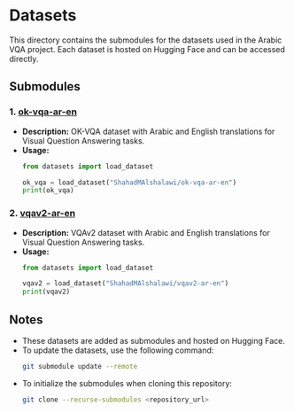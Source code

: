 # Datasets

This directory contains the submodules for the datasets used in the Arabic VQA project. Each dataset is hosted on Hugging Face and can be accessed directly.

## Submodules

### 1. [ok-vqa-ar-en](https://huggingface.co/datasets/ShahadMAlshalawi/ok-vqa-ar-en)
- **Description:** OK-VQA dataset with Arabic and English translations for Visual Question Answering tasks.
- **Usage:**
  ```python
  from datasets import load_dataset

  ok_vqa = load_dataset("ShahadMAlshalawi/ok-vqa-ar-en")
  print(ok_vqa)
  ```

### 2. [vqav2-ar-en](https://huggingface.co/datasets/ShahadMAlshalawi/vqav2-ar-en)
- **Description:** VQAv2 dataset with Arabic and English translations for Visual Question Answering tasks.
- **Usage:**
  ```python
  from datasets import load_dataset

  vqav2 = load_dataset("ShahadMAlshalawi/vqav2-ar-en")
  print(vqav2)
  ```

## Notes

- These datasets are added as submodules and hosted on Hugging Face.
- To update the datasets, use the following command:
  ```bash
  git submodule update --remote
  ```
- To initialize the submodules when cloning this repository:
  ```bash
  git clone --recurse-submodules <repository_url>
  ```


